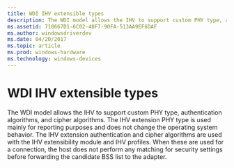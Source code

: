 ```yaml
---
title: WDI IHV extensible types
description: The WDI model allows the IHV to support custom PHY type, authentication algorithms, and cipher algorithms.
ms.assetid: 710667D1-6C02-48F7-90FA-513AA9EF6DAF
ms.author: windowsdriverdev
ms.date: 04/20/2017
ms.topic: article
ms.prod: windows-hardware
ms.technology: windows-devices
---
```


# WDI IHV extensible types


The WDI model allows the IHV to support custom PHY type, authentication algorithms, and cipher algorithms. The IHV extension PHY type is used mainly for reporting purposes and does not change the operating system behavior. The IHV extension authentication and cipher algorithms are used with the IHV extensibility module and IHV profiles. When these are used for a connection, the host does not perform any matching for security settings before forwarding the candidate BSS list to the adapter.

 

 





